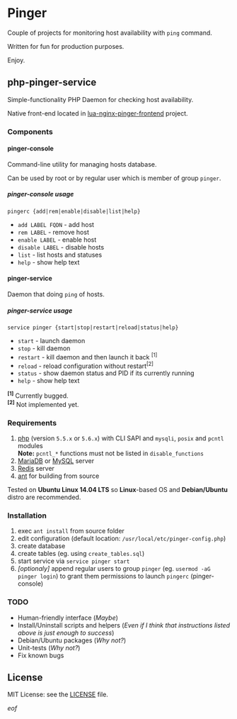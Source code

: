 Pinger
======

Couple of projects for monitoring host availability with `ping` command.

Written for fun for production purposes.

Enjoy.


php-pinger-service
------------------

Simple-functionality PHP Daemon for checking host availability.

Native front-end located in [lua-nginx-pinger-frontend](https://github.com/ganzal/lua-nginx-pinger-frontend) project.


### Components


#### pinger-console

Command-line utility for managing hosts database.

Can be used by root or by regular user which is member of group `pinger`.


##### pinger-console usage

`pingerc {add|rem|enable|disable|list|help}`

* `add LABEL FQDN` - add host
* `rem LABEL` - remove host
* `enable LABEL` - enable host
* `disable LABEL` - disable hosts
* `list` - list hosts and statuses
* `help` - show help text


#### pinger-service

Daemon that doing `ping` of hosts.


##### pinger-service usage

`service pinger {start|stop|restart|reload|status|help}`

* `start` - launch daemon
* `stop`  - kill daemon
* `restart` - kill daemon and then launch it back <sup>[1]</sup>
* `reload` - reload configuration without restart<sup>[2]</sup>
* `status` - show daemon status and PID if its currently running
* `help` - show help text

<sup>**[1]**</sup> Currently bugged.<br>
<sup>**[2]**</sup> Not implemented yet.

### Requirements

1. [php](http://php.net/) (version `5.5.x` or `5.6.x`) with CLI SAPI and `mysqli`, `posix` and `pcntl` modules<br>
**Note:** `pcntl_*` functions must not be listed in `disable_functions`
2. [MariaDB](http://mariadb.org/) or [MySQL](http://mysql.com/) server
3. [Redis](https://redis.io/) server
4. [ant](http://ant.apache.org/) for building from source

Tested on **Ubuntu Linux 14.04 LTS** so **Linux**-based OS and **Debian/Ubuntu** distro are recommended.

### Installation

1. exec `ant install` from source folder
2. edit configuration (default location: `/usr/local/etc/pinger-config.php`)
3. create database
4. create tables (eg. using `create_tables.sql`)
5. start service via `service pinger start`
6. *[optionaly]* append regular users to group `pinger` (eg. `usermod -aG pinger login`) to grant them permissions to launch `pingerc` (pinger-console)


### TODO

* Human-friendly interface (*Maybe*)
* Install/Uninstall scripts and helpers (*Even if I think that instructions listed above is just enough to success*)
* Debian/Ubuntu packages (*Why not?*)
* Unit-tests (*Why not?*)
* Fix known bugs


## License

MIT License: see the [LICENSE](LICENSE) file.

*eof*
